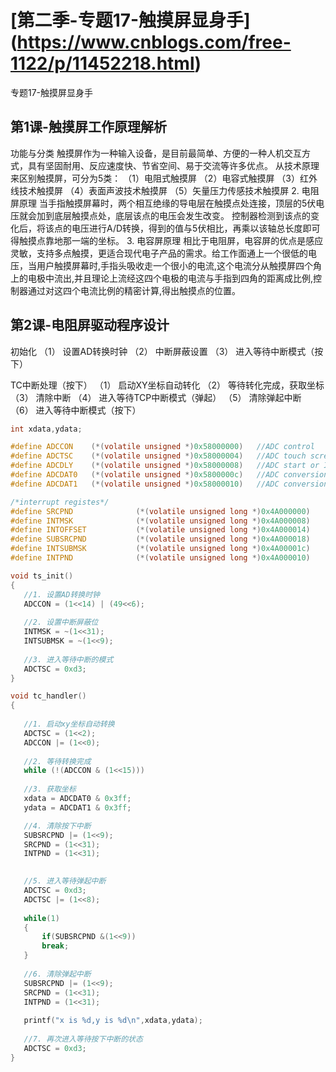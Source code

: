 # [第二季-专题17-触摸屏显身手] (https://www.cnblogs.com/free-1122/p/11452218.html)

专题17-触摸屏显身手
## 第1课-触摸屏工作原理解析
功能与分类
触摸屏作为一种输入设备，是目前最简单、方便的一种人机交互方式，具有坚固耐用、反应速度快、节省空间、易于交流等许多优点。
从技术原理来区别触摸屏，可分为5类：
（1）电阻式触摸屏
（2）电容式触摸屏
（3）红外线技术触摸屏
（4）表面声波技术触摸屏
（5）矢量压力传感技术触摸屏
2. 电阻屏原理
       当手指触摸屏幕时，两个相互绝缘的导电层在触摸点处连接，顶层的5伏电压就会加到底层触摸点处，底层该点的电压会发生改变。
    控制器检测到该点的变化后，将该点的电压进行A/D转换，得到的值与5伏相比，再乘以该轴总长度即可得触摸点靠地那一端的坐标。
3. 电容屏原理
相比于电阻屏，电容屏的优点是感应灵敏，支持多点触摸，更适合现代电子产品的需求。给工作面通上一个很低的电压，当用户触摸屏幕时,手指头吸收走一个很小的电流,这个电流分从触摸屏四个角上的电极中流出,并且理论上流经这四个电极的电流与手指到四角的距离成比例,控制器通过对这四个电流比例的精密计算,得出触摸点的位置。
 
## 第2课-电阻屏驱动程序设计
初始化
（1）     设置AD转换时钟
（2）     中断屏蔽设置
（3）     进入等待中断模式（按下）
 
TC中断处理（按下）
（1）     启动XY坐标自动转化
（2）     等待转化完成，获取坐标
（3）     清除中断
（4）     进入等待TCP中断模式（弹起）
（5）     清除弹起中断
（6）     进入等待中断模式（按下）
 ```C
int xdata,ydata;
 
#define ADCCON    (*(volatile unsigned *)0x58000000)   //ADC control
#define ADCTSC    (*(volatile unsigned *)0x58000004)   //ADC touch screen control
#define ADCDLY    (*(volatile unsigned *)0x58000008)   //ADC start or Interval Delay
#define ADCDAT0   (*(volatile unsigned *)0x5800000c)   //ADC conversion data 0
#define ADCDAT1   (*(volatile unsigned *)0x58000010)   //ADC conversion data 1
 
/*interrupt registes*/
#define SRCPND              (*(volatile unsigned long *)0x4A000000)
#define INTMSK              (*(volatile unsigned long *)0x4A000008)
#define INTOFFSET           (*(volatile unsigned long *)0x4A000014)
#define SUBSRCPND           (*(volatile unsigned long *)0x4A000018)
#define INTSUBMSK           (*(volatile unsigned long *)0x4A00001c)
#define INTPND              (*(volatile unsigned long *)0x4A000010)
 
void ts_init()
{
    //1. 设置AD转换时钟
    ADCCON = (1<<14) | (49<<6);
   
    //2. 设置中断屏蔽位
    INTMSK = ~(1<<31);
    INTSUBMSK = ~(1<<9);
   
    //3. 进入等待中断的模式
    ADCTSC = 0xd3;
}
 
void tc_handler()
{
   
    //1. 启动xy坐标自动转换
    ADCTSC = (1<<2);
    ADCCON |= (1<<0);
   
    //2. 等待转换完成
    while (!(ADCCON & (1<<15)))
   
    //3. 获取坐标
    xdata = ADCDAT0 & 0x3ff;
    ydata = ADCDAT1 & 0x3ff;
 
    //4. 清除按下中断
    SUBSRCPND |= (1<<9);
    SRCPND = (1<<31);
    INTPND = (1<<31);
 
   
    //5. 进入等待弹起中断
    ADCTSC = 0xd3;
    ADCTSC |= (1<<8);
   
    while(1)
    {
        if(SUBSRCPND &(1<<9))
        break;
    }
   
    //6. 清除弹起中断
    SUBSRCPND |= (1<<9);
    SRCPND = (1<<31);
    INTPND = (1<<31);
   
    printf("x is %d,y is %d\n",xdata,ydata);
   
    //7. 再次进入等待按下中断的状态
    ADCTSC = 0xd3;
}
```